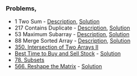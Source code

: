 ### Problems,
- 1 Two Sum - [Description](https://leetcode.com/problems/two-sum/), [Solution](https://www.youtube.com/watch?v=dRUpbt8vHpo&ab_channel=takeUforward)
- 217 Contains Duplicate - [Description](https://leetcode.com/problems/contains-duplicate/), [Solution](https://www.youtube.com/watch?v=3OamzN90kPg)
- 53 Maximum Subarray - [Description](https://leetcode.com/problems/maximum-subarray/), [Solution](https://www.youtube.com/watch?v=w_KEocd__20)
- 88 Merge Sorted Array - [Description](https://leetcode.com/problems/merge-sorted-array/), [Solution](https://www.youtube.com/watch?v=C4oBXLr3zos)
- [350. Intersection of Two Arrays II](https://leetcode.com/problems/intersection-of-two-arrays-ii/)
- [Best Time to Buy and Sell Stock](https://leetcode.com/problems/best-time-to-buy-and-sell-stock/) - [Solution](https://www.youtube.com/watch?v=1pkOgXD63yU)
- [78. Subsets](https://leetcode.com/problems/subsets/)
- [566. Reshape the Matrix](https://leetcode.com/problems/reshape-the-matrix/) - [Solution](https://www.youtube.com/watch?v=a496Nw8VQeM)